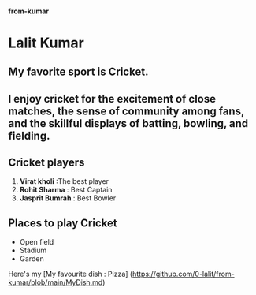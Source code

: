 #### from-kumar
# Lalit Kumar
## My favorite sport is Cricket.
 I enjoy cricket for the **excitement of close matches**, the sense of community among fans, and **the skillful displays of batting, bowling, and fielding.**
 ---
 ## Cricket players
 1. **Virat kholi** :The best player
 2. **Rohit Sharma** : Best Captain
 3. **Jasprit Bumrah** : Best Bowler
 ## Places to play Cricket
* Open field
* Stadium
* Garden

Here's my [My favourite dish : Pizza] (https://github.com/0-lalit/from-kumar/blob/main/MyDish.md)